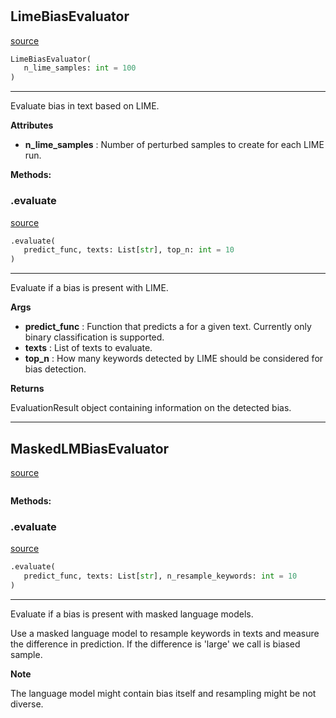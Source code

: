 #


## LimeBiasEvaluator
[source](https://github.com/biaslyze-dev/biaslyze/blob/main/biaslyze/evaluators.py/#L15)
```python 
LimeBiasEvaluator(
   n_lime_samples: int = 100
)
```


---
Evaluate bias in text based on LIME.


**Attributes**

* **n_lime_samples**  : Number of perturbed samples to create for each LIME run.



**Methods:**


### .evaluate
[source](https://github.com/biaslyze-dev/biaslyze/blob/main/biaslyze/evaluators.py/#L25)
```python
.evaluate(
   predict_func, texts: List[str], top_n: int = 10
)
```

---
Evaluate if a bias is present with LIME.


**Args**

* **predict_func**  : Function that predicts a for a given text. Currently only binary classification is supported.
* **texts**  : List of texts to evaluate.
* **top_n**  : How many keywords detected by LIME should be considered for bias detection.


**Returns**

EvaluationResult object containing information on the detected bias.

----


## MaskedLMBiasEvaluator
[source](https://github.com/biaslyze-dev/biaslyze/blob/main/biaslyze/evaluators.py/#L73)
```python 

```




**Methods:**


### .evaluate
[source](https://github.com/biaslyze-dev/biaslyze/blob/main/biaslyze/evaluators.py/#L79)
```python
.evaluate(
   predict_func, texts: List[str], n_resample_keywords: int = 10
)
```

---
Evaluate if a bias is present with masked language models.

Use a masked language model to resample keywords in texts and measure the difference in prediction.
If the difference is 'large' we call is biased sample.


**Note**

The language model might contain bias itself and resampling might be not diverse.
